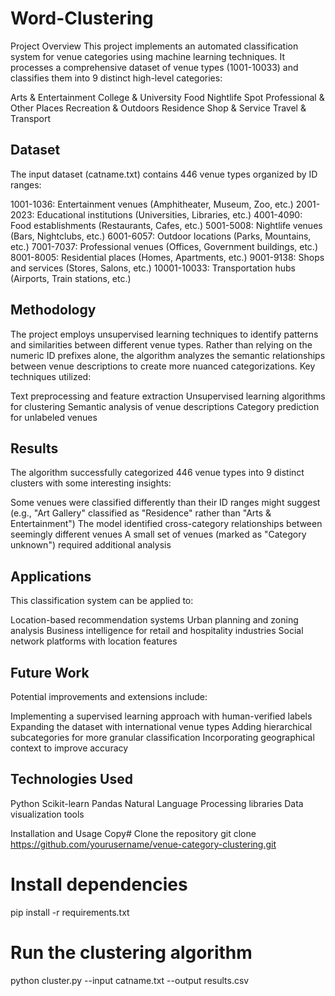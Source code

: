 # Word-Clustering
Project Overview
This project implements an automated classification system for venue categories using machine learning techniques. It processes a comprehensive dataset of venue types (1001-10033) and classifies them into 9 distinct high-level categories:

Arts & Entertainment
College & University
Food
Nightlife Spot
Professional & Other Places
Recreation & Outdoors
Residence
Shop & Service
Travel & Transport

## Dataset
The input dataset (catname.txt) contains 446 venue types organized by ID ranges:

1001-1036: Entertainment venues (Amphitheater, Museum, Zoo, etc.)
2001-2023: Educational institutions (Universities, Libraries, etc.)
4001-4090: Food establishments (Restaurants, Cafes, etc.)
5001-5008: Nightlife venues (Bars, Nightclubs, etc.)
6001-6057: Outdoor locations (Parks, Mountains, etc.)
7001-7037: Professional venues (Offices, Government buildings, etc.)
8001-8005: Residential places (Homes, Apartments, etc.)
9001-9138: Shops and services (Stores, Salons, etc.)
10001-10033: Transportation hubs (Airports, Train stations, etc.)

## Methodology
The project employs unsupervised learning techniques to identify patterns and similarities between different venue types. Rather than relying on the numeric ID prefixes alone, the algorithm analyzes the semantic relationships between venue descriptions to create more nuanced categorizations.
Key techniques utilized:

Text preprocessing and feature extraction
Unsupervised learning algorithms for clustering
Semantic analysis of venue descriptions
Category prediction for unlabeled venues

## Results
The algorithm successfully categorized 446 venue types into 9 distinct clusters with some interesting insights:

Some venues were classified differently than their ID ranges might suggest (e.g., "Art Gallery" classified as "Residence" rather than "Arts & Entertainment")
The model identified cross-category relationships between seemingly different venues
A small set of venues (marked as "Category unknown") required additional analysis

## Applications
This classification system can be applied to:

Location-based recommendation systems
Urban planning and zoning analysis
Business intelligence for retail and hospitality industries
Social network platforms with location features

## Future Work
Potential improvements and extensions include:

Implementing a supervised learning approach with human-verified labels
Expanding the dataset with international venue types
Adding hierarchical subcategories for more granular classification
Incorporating geographical context to improve accuracy

## Technologies Used

Python
Scikit-learn
Pandas
Natural Language Processing libraries
Data visualization tools

Installation and Usage
Copy# Clone the repository
git clone https://github.com/yourusername/venue-category-clustering.git

# Install dependencies
pip install -r requirements.txt

# Run the clustering algorithm
python cluster.py --input catname.txt --output results.csv
